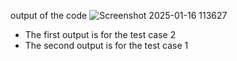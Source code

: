 output of the code 
![Screenshot 2025-01-16 113627](https://github.com/user-attachments/assets/d3fc0ac5-95d8-4ad8-8254-96e550012b7b)

- The first output is for the test case 2
- The second output is for the test case 1
